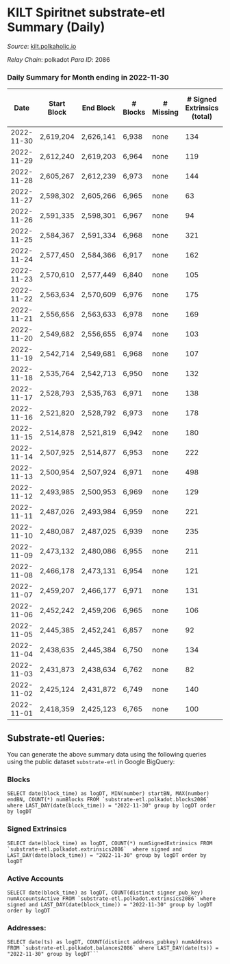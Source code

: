 # KILT Spiritnet substrate-etl Summary (Daily)

_Source_: [kilt.polkaholic.io](https://kilt.polkaholic.io)

*Relay Chain*: polkadot
*Para ID*: 2086



### Daily Summary for Month ending in 2022-11-30


| Date | Start Block | End Block | # Blocks | # Missing | # Signed Extrinsics (total) | # Active Accounts | # Addresses with Balances | # Events | # Transfers | # XCM Transfers In | # XCM Transfers Out |
| ---- | ----------- | --------- | -------- | --------- | --------------------------- | ----------------- | ------------------------- | -------- | ----------- | ------------------ | ------------------- |
| 2022-11-30 | 2,619,204 | 2,626,141 | 6,938 | none  | 134 | 76 | 17,353 | 528,283 | 60  |   |   |
| 2022-11-29 | 2,612,240 | 2,619,203 | 6,964 | none  | 119 | 71 | 17,339 | 529,712 | 56  |   |   |
| 2022-11-28 | 2,605,267 | 2,612,239 | 6,973 | none  | 144 | 75 | 17,328 | 528,909 | 64  |   |   |
| 2022-11-27 | 2,598,302 | 2,605,266 | 6,965 | none  | 63 | 46 | 17,317 | 527,686 | 23  |   |   |
| 2022-11-26 | 2,591,335 | 2,598,301 | 6,967 | none  | 94 | 55 | 17,316 | 528,180 | 39  |   |   |
| 2022-11-25 | 2,584,367 | 2,591,334 | 6,968 | none  | 321 | 148 | 17,309 | 529,593 | 241  |   |   |
| 2022-11-24 | 2,577,450 | 2,584,366 | 6,917 | none  | 162 | 59 | 17,291 | 525,306 | 107  |   |   |
| 2022-11-23 | 2,570,610 | 2,577,449 | 6,840 | none  | 105 | 61 | 17,273 | 518,963 | 51  |   |   |
| 2022-11-22 | 2,563,634 | 2,570,609 | 6,976 | none  | 175 | 83 |  | 530,840 | 95  |   |   |
| 2022-11-21 | 2,556,656 | 2,563,633 | 6,978 | none  | 169 | 79 |  | 531,416 | 81  |   |   |
| 2022-11-20 | 2,549,682 | 2,556,655 | 6,974 | none  | 103 | 71 | 17,192 | 530,812 | 41  |   |   |
| 2022-11-19 | 2,542,714 | 2,549,681 | 6,968 | none  | 107 | 56 |  | 530,047 | 41  |   |   |
| 2022-11-18 | 2,535,764 | 2,542,713 | 6,950 | none  | 132 | 73 |  | 528,782 | 59  |   |   |
| 2022-11-17 | 2,528,793 | 2,535,763 | 6,971 | none  | 138 | 72 |  | 530,814 | 74  |   |   |
| 2022-11-16 | 2,521,820 | 2,528,792 | 6,973 | none  | 178 | 113 |  | 531,204 | 101  |   |   |
| 2022-11-15 | 2,514,878 | 2,521,819 | 6,942 | none  | 180 | 84 | 17,116 | 529,048 | 94  |   |   |
| 2022-11-14 | 2,507,925 | 2,514,877 | 6,953 | none  | 222 | 77 |  | 530,231 | 150  |   |   |
| 2022-11-13 | 2,500,954 | 2,507,924 | 6,971 | none  | 498 | 122 | 17,025 | 533,710 | 399  |   |   |
| 2022-11-12 | 2,493,985 | 2,500,953 | 6,969 | none  | 129 | 63 | 16,856 | 528,768 | 70  |   |   |
| 2022-11-11 | 2,487,026 | 2,493,984 | 6,959 | none  | 221 | 93 |  | 528,714 | 147  |   |   |
| 2022-11-10 | 2,480,087 | 2,487,025 | 6,939 | none  | 235 | 108 |  | 525,835 | 151  |   |   |
| 2022-11-09 | 2,473,132 | 2,480,086 | 6,955 | none  | 211 | 99 |  | 525,513 | 149  |   |   |
| 2022-11-08 | 2,466,178 | 2,473,131 | 6,954 | none  | 121 | 63 |  | 524,507 | 69  |   |   |
| 2022-11-07 | 2,459,207 | 2,466,177 | 6,971 | none  | 131 | 97 | 16,766 | 524,741 | 55  |   |   |
| 2022-11-06 | 2,452,242 | 2,459,206 | 6,965 | none  | 106 | 63 |  | 522,655 | 34  |   |   |
| 2022-11-05 | 2,445,385 | 2,452,241 | 6,857 | none  | 92 | 74 |  | 514,146 | 28  |   |   |
| 2022-11-04 | 2,438,635 | 2,445,384 | 6,750 | none  | 134 | 85 |  | 508,120 | 45  |   |   |
| 2022-11-03 | 2,431,873 | 2,438,634 | 6,762 | none  | 82 | 50 |  | 508,903 | 31  |   |   |
| 2022-11-02 | 2,425,124 | 2,431,872 | 6,749 | none  | 140 | 82 | 16,737 | 507,789 | 50  |   |   |
| 2022-11-01 | 2,418,359 | 2,425,123 | 6,765 | none  | 100 | 74 | 16,732 | 510,106 | 33  |   |   |

## Substrate-etl Queries:
You can generate the above summary data using the following queries using the public dataset `substrate-etl` in Google BigQuery:


### Blocks
```
SELECT date(block_time) as logDT, MIN(number) startBN, MAX(number) endBN, COUNT(*) numBlocks FROM `substrate-etl.polkadot.blocks2086`  where LAST_DAY(date(block_time)) = "2022-11-30" group by logDT order by logDT
```


### Signed Extrinsics
```
SELECT date(block_time) as logDT, COUNT(*) numSignedExtrinsics FROM `substrate-etl.polkadot.extrinsics2086`  where signed and LAST_DAY(date(block_time)) = "2022-11-30" group by logDT order by logDT
```


### Active Accounts
```
SELECT date(block_time) as logDT, COUNT(distinct signer_pub_key) numAccountsActive FROM `substrate-etl.polkadot.extrinsics2086` where signed and LAST_DAY(date(block_time)) = "2022-11-30" group by logDT order by logDT
```


### Addresses:
```
SELECT date(ts) as logDT, COUNT(distinct address_pubkey) numAddress FROM `substrate-etl.polkadot.balances2086` where LAST_DAY(date(ts)) = "2022-11-30" group by logDT```

